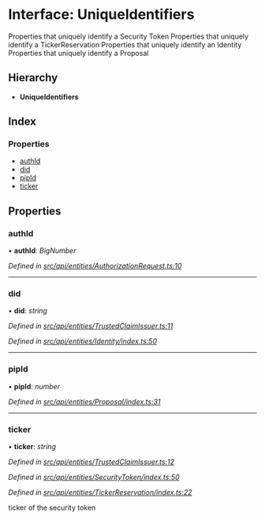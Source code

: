 # Interface: UniqueIdentifiers

Properties that uniquely identify a Security Token
Properties that uniquely identify a TickerReservation
Properties that uniquely identify an Identity
Properties that uniquely identify a Proposal

## Hierarchy

* **UniqueIdentifiers**

## Index

### Properties

* [authId](uniqueidentifiers.md#authid)
* [did](uniqueidentifiers.md#did)
* [pipId](uniqueidentifiers.md#pipid)
* [ticker](uniqueidentifiers.md#ticker)

## Properties

###  authId

• **authId**: *BigNumber*

*Defined in [src/api/entities/AuthorizationRequest.ts:10](https://github.com/PolymathNetwork/polymesh-sdk/blob/90db508/src/api/entities/AuthorizationRequest.ts#L10)*

___

###  did

• **did**: *string*

*Defined in [src/api/entities/TrustedClaimIssuer.ts:11](https://github.com/PolymathNetwork/polymesh-sdk/blob/90db508/src/api/entities/TrustedClaimIssuer.ts#L11)*

*Defined in [src/api/entities/Identity/index.ts:50](https://github.com/PolymathNetwork/polymesh-sdk/blob/90db508/src/api/entities/Identity/index.ts#L50)*

___

###  pipId

• **pipId**: *number*

*Defined in [src/api/entities/Proposal/index.ts:31](https://github.com/PolymathNetwork/polymesh-sdk/blob/90db508/src/api/entities/Proposal/index.ts#L31)*

___

###  ticker

• **ticker**: *string*

*Defined in [src/api/entities/TrustedClaimIssuer.ts:12](https://github.com/PolymathNetwork/polymesh-sdk/blob/90db508/src/api/entities/TrustedClaimIssuer.ts#L12)*

*Defined in [src/api/entities/SecurityToken/index.ts:50](https://github.com/PolymathNetwork/polymesh-sdk/blob/90db508/src/api/entities/SecurityToken/index.ts#L50)*

*Defined in [src/api/entities/TickerReservation/index.ts:22](https://github.com/PolymathNetwork/polymesh-sdk/blob/90db508/src/api/entities/TickerReservation/index.ts#L22)*

ticker of the security token
